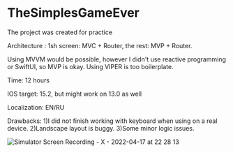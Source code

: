 # TheSimplesGameEver
The project was created for practice

Architecture : 1sh screen: MVC + Router, the rest: MVP + Router.

Using MVVM would be possible, however I didn't use reactive programming or SwiftUI, so MVP is okay.
Using VIPER is too boilerplate.

Time: 12 hours

IOS target: 15.2, but might work on 13.0 as well

Localization: EN/RU

Drawbacks: 
1)I did not finish working with keyboard when using on a real device.
2)Landscape layout is buggy.
3)Some minor logic issues.





![Simulator Screen Recording - X - 2022-04-17 at 22 28 13](https://user-images.githubusercontent.com/81258539/163729469-c1d82845-1cc6-426b-bb2f-5922e08a4882.gif)
